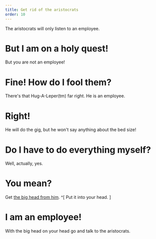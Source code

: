 ```yaml
---
title: Get rid of the aristocrats
order: 10
---
```


The aristocrats will only listen to an employee.

# But I am on a holy quest!
But you are not an employee!

# Fine! How do I fool them?
There's that Hug-A-Leper(tm) far right. He is an employee.

# Right!
He will do the gig, but he won't say anything about the bed size!

# Do I have to do everything myself?
Well, actually, yes.

# You mean?
Get [the big head from him](big_head.md). ^[ Put it into your head. ]

# I am an employee!
With the big head on your head go and talk to the aristocrats.

